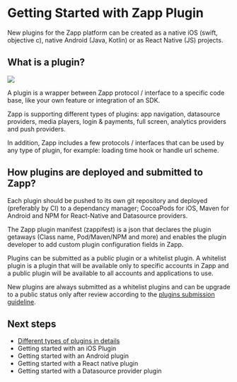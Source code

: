 # Getting Started with Zapp Plugin

New plugins for the Zapp platform can be created as a native iOS (swift, objective c), native Android (Java, Kotlin) or as React Native (JS) projects.

## What is a plugin?

![](/assets/process.png)


A plugin is a wrapper between Zapp protocol / interface to a specific code base, like your own feature or integration of an SDK.

Zapp is supporting different types of plugins: app navigation, datasource providers, media players, login & payments, full screen, analytics providers and push providers.

In addition, Zapp includes a few protocols / interfaces that can be used by any type of plugin, for example: loading time hook or handle url scheme.

## How plugins are deployed and submitted to Zapp?

Each plugin should be pushed to its own git repository and deployed (preferably by CI) to a dependancy manager; CocoaPods for iOS, Maven for Android and NPM for React-Native and Datasource providers.

The Zapp plugin manifest (zappifest) is a json that declares the plugin getaways (Class name, Pod/Maven/NPM and more) and enables the plugin developer to add custom plugin configuration fields in Zapp.

Plugins can be submitted as a public plugin or a whitelist plugin. 
A whitelist plugin is a plugin that will be available only to specific accounts in Zapp and a public plugin will be available to all accounts and applications to use.

New plugins are always submitted as a whitelist plugins and can be upgrade to a public status only after review according to the [plugins submission guideline](/plugins-guidelines/plugin_submission_guideline.md).

## Next steps
* [Different types of plugins in details](/getting-started/plugin-types.md)
* Getting started with an iOS Plugin
* Getting started with an Android plugin
* Getting started with a React native plugin
* Getting started with a Datasource provider plugin
